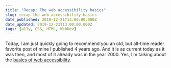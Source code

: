 ```yaml
---
title: "Recap: The web accessibility basics"
slug: recap-the-web-accessibility-basics
date_published: 2019-12-21T13:00:00.000Z
date_updated: 2019-12-21T13:00:00.000Z
tags: [a11y, CSS, HTML, WebDev]
---
```


Today, I am just quickly going to recommend you an old, but all-time reader favorite post of mine I published 4 years ago. And it is as current today as it was then, and most of it already was in the year 2000. Yes, I&#8217;m talking about the [basics of web accessibility](https://marcozehe.de/2015/12/14/the-web-accessibility-basics/).
